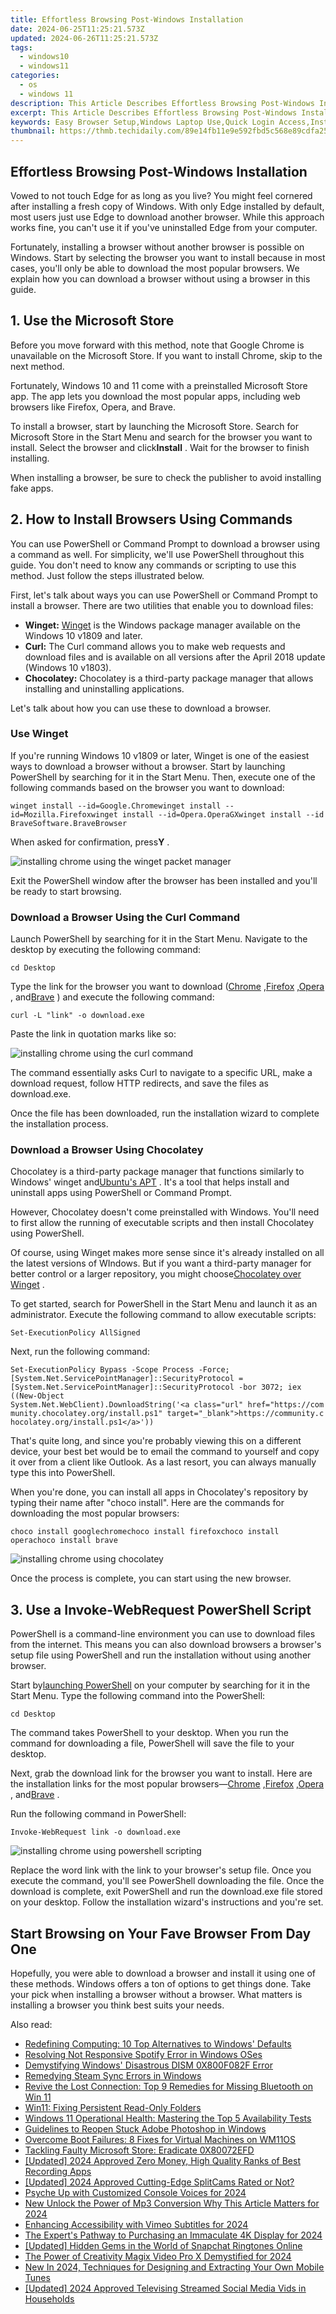 ```yaml
---
title: Effortless Browsing Post-Windows Installation
date: 2024-06-25T11:25:21.573Z
updated: 2024-06-26T11:25:21.573Z
tags:
  - windows10
  - windows11
categories:
  - os
  - windows 11
description: This Article Describes Effortless Browsing Post-Windows Installation
excerpt: This Article Describes Effortless Browsing Post-Windows Installation
keywords: Easy Browser Setup,Windows Laptop Use,Quick Login Access,Installed PC Navigation,Seamless OS Exploration,Post-Install Browsing,User-Friendly Desktop
thumbnail: https://thmb.techidaily.com/89e14fb11e9e592fbd5c568e89cdfa2567dfefcd7e2cc4ffd1db69453f4dcbe5.jpg
---
```


## Effortless Browsing Post-Windows Installation

 Vowed to not touch Edge for as long as you live? You might feel cornered after installing a fresh copy of Windows. With only Edge installed by default, most users just use Edge to download another browser. While this approach works fine, you can't use it if you've uninstalled Edge from your computer.

 Fortunately, installing a browser without another browser is possible on Windows. Start by selecting the browser you want to install because in most cases, you'll only be able to download the most popular browsers. We explain how you can download a browser without using a browser in this guide.

## 1\. Use the Microsoft Store

 Before you move forward with this method, note that Google Chrome is unavailable on the Microsoft Store. If you want to install Chrome, skip to the next method.

 Fortunately, Windows 10 and 11 come with a preinstalled Microsoft Store app. The app lets you download the most popular apps, including web browsers like Firefox, Opera, and Brave.

 To install a browser, start by launching the Microsoft Store. Search for Microsoft Store in the Start Menu and search for the browser you want to install. Select the browser and click**Install** . Wait for the browser to finish installing.

 When installing a browser, be sure to check the publisher to avoid installing fake apps.

## 2\. How to Install Browsers Using Commands

 You can use PowerShell or Command Prompt to download a browser using a command as well. For simplicity, we'll use PowerShell throughout this guide. You don't need to know any commands or scripting to use this method. Just follow the steps illustrated below.

 First, let's talk about ways you can use PowerShell or Command Prompt to install a browser. There are two utilities that enable you to download files:

* **Winget:** [Winget](https://www.makeuseof.com/how-to-download-install-and-use-the-windows-package-manager-winget/) is the Windows package manager available on the Windows 10 v1809 and later.
* **Curl:** The Curl command allows you to make web requests and download files and is available on all versions after the April 2018 update (Windows 10 v1803).
* **Chocolatey:** Chocolatey is a third-party package manager that allows installing and uninstalling applications.

Let's talk about how you can use these to download a browser.

### Use Winget

 If you're running Windows 10 v1809 or later, Winget is one of the easiest ways to download a browser without a browser. Start by launching PowerShell by searching for it in the Start Menu. Then, execute one of the following commands based on the browser you want to download:

`winget install --id=Google.Chromewinget install --id=Mozilla.Firefoxwinget install --id=Opera.OperaGXwinget install --id BraveSoftware.BraveBrowser`

 When asked for confirmation, press**Y** .

![installing chrome using the winget packet manager](https://static1.makeuseofimages.com/wordpress/wp-content/uploads/2023/04/install-chrome-winget.jpg)

 Exit the PowerShell window after the browser has been installed and you'll be ready to start browsing.

### Download a Browser Using the Curl Command

 Launch PowerShell by searching for it in the Start Menu. Navigate to the desktop by executing the following command:

`cd Desktop`

 Type the link for the browser you want to download ([Chrome](https://dl.google.com/chrome/install/standalonesetup64.exe) ,[Firefox](https://download.mozilla.org/?product=firefox-latest&os=win64) ,[Opera](https://net.geo.opera.com/opera/stable/windows) , and[Brave](https://referrals.brave.com/latest/BraveBrowserSetup.exe) ) and execute the following command:

`curl -L "link" -o download.exe`

Paste the link in quotation marks like so:

![installing chrome using the curl command](https://static1.makeuseofimages.com/wordpress/wp-content/uploads/2023/04/install-chrome-curl.jpg)

 The command essentially asks Curl to navigate to a specific URL, make a download request, follow HTTP redirects, and save the files as download.exe.

 Once the file has been downloaded, run the installation wizard to complete the installation process.

### Download a Browser Using Chocolatey

 Chocolatey is a third-party package manager that functions similarly to Windows' winget and[Ubuntu's APT](https://www.makeuseof.com/tag/beginners-guide-installing-software-ubuntu-apt/) . It's a tool that helps install and uninstall apps using PowerShell or Command Prompt.

 However, Chocolatey doesn't come preinstalled with Windows. You'll need to first allow the running of executable scripts and then install Chocolatey using PowerShell.

 Of course, using Winget makes more sense since it's already installed on all the latest versions of WIndows. But if you want a third-party manager for better control or a larger repository, you might choose[Chocolatey over Winget](https://www.makeuseof.com/chocolatey-vs-windows-package-manager/) .

 To get started, search for PowerShell in the Start Menu and launch it as an administrator. Execute the following command to allow executable scripts:

`Set-ExecutionPolicy AllSigned`

Next, run the following command:

`Set-ExecutionPolicy Bypass -Scope Process -Force; [System.Net.ServicePointManager]::SecurityProtocol = [System.Net.ServicePointManager]::SecurityProtocol -bor 3072; iex ((New-Object System.Net.WebClient).DownloadString('<a class="url" href="https://community.chocolatey.org/install.ps1" target="_blank">https://community.chocolatey.org/install.ps1</a>'))`

 That's quite long, and since you're probably viewing this on a different device, your best bet would be to email the command to yourself and copy it over from a client like Outlook. As a last resort, you can always manually type this into PowerShell.

 When you're done, you can install all apps in Chocolatey's repository by typing their name after "choco install". Here are the commands for downloading the most popular browsers:

`choco install googlechromechoco install firefoxchoco install operachoco install brave`

![installing chrome using chocolatey](https://static1.makeuseofimages.com/wordpress/wp-content/uploads/2023/04/install-chrome-choco.jpg)

Once the process is complete, you can start using the new browser.

## 3\. Use a Invoke-WebRequest PowerShell Script

 PowerShell is a command-line environment you can use to download files from the internet. This means you can also download browsers a browser's setup file using PowerShell and run the installation without using another browser.

 Start by[launching PowerShell](https://www.makeuseof.com/windows-11-powershell-administrator/) on your computer by searching for it in the Start Menu. Type the following command into the PowerShell:

`cd Desktop`

 The command takes PowerShell to your desktop. When you run the command for downloading a file, PowerShell will save the file to your desktop.

 Next, grab the download link for the browser you want to install. Here are the installation links for the most popular browsers—[Chrome](https://dl.google.com/chrome/install/standalonesetup64.exe) ,[Firefox](https://download.mozilla.org/?product=firefox-latest&os=win64) ,[Opera](https://net.geo.opera.com/opera/stable/windows) , and[Brave](https://referrals.brave.com/latest/BraveBrowserSetup.exe) .

Run the following command in PowerShell:

`Invoke-WebRequest link -o download.exe`

![installing chrome using powershell scripting](https://static1.makeuseofimages.com/wordpress/wp-content/uploads/2023/04/install-chrome-powershell-script.jpg)

 Replace the word link with the link to your browser's setup file. Once you execute the command, you'll see PowerShell downloading the file. Once the download is complete, exit PowerShell and run the download.exe file stored on your desktop. Follow the installation wizard's instructions and you're set.

## Start Browsing on Your Fave Browser From Day One

 Hopefully, you were able to download a browser and install it using one of these methods. Windows offers a ton of options to get things done. Take your pick when installing a browser without a browser. What matters is installing a browser you think best suits your needs.


<ins class="adsbygoogle"
     style="display:block"
     data-ad-format="autorelaxed"
     data-ad-client="ca-pub-7571918770474297"
     data-ad-slot="1223367746"></ins>



<ins class="adsbygoogle"
     style="display:block"
     data-ad-client="ca-pub-7571918770474297"
     data-ad-slot="8358498916"
     data-ad-format="auto"
     data-full-width-responsive="true"></ins>

<span class="atpl-alsoreadstyle">Also read:</span>
<div><ul>
<li><a href="https://win11.techidaily.com/redefining-computing-10-top-alternatives-to-windows-defaults/"><u>Redefining Computing: 10 Top Alternatives to Windows' Defaults</u></a></li>
<li><a href="https://win11.techidaily.com/resolving-not-responsive-spotify-error-in-windows-oses/"><u>Resolving Not Responsive Spotify Error in Windows OSes</u></a></li>
<li><a href="https://win11.techidaily.com/demystifying-windows-disastrous-dism-0x800f082f-error/"><u>Demystifying Windows' Disastrous DISM 0X800F082F Error</u></a></li>
<li><a href="https://win11.techidaily.com/remedying-steam-sync-errors-in-windows/"><u>Remedying Steam Sync Errors in Windows</u></a></li>
<li><a href="https://win11.techidaily.com/revive-the-lost-connection-top-9-remedies-for-missing-bluetooth-on-win-11/"><u>Revive the Lost Connection: Top 9 Remedies for Missing Bluetooth on Win 11</u></a></li>
<li><a href="https://win11.techidaily.com/win11-fixing-persistent-read-only-folders/"><u>Win11: Fixing Persistent Read-Only Folders</u></a></li>
<li><a href="https://win11.techidaily.com/windows-11-operational-health-mastering-the-top-5-availability-tests/"><u>Windows 11 Operational Health: Mastering the Top 5 Availability Tests</u></a></li>
<li><a href="https://win11.techidaily.com/guidelines-to-reopen-stuck-adobe-photoshop-in-windows/"><u>Guidelines to Reopen Stuck Adobe Photoshop in Windows</u></a></li>
<li><a href="https://win11.techidaily.com/overcome-boot-failures-8-fixes-for-virtual-machines-on-wm11os/"><u>Overcome Boot Failures: 8 Fixes for Virtual Machines on WM11OS</u></a></li>
<li><a href="https://win11.techidaily.com/tackling-faulty-microsoft-store-eradicate-0x80072efd/"><u>Tackling Faulty Microsoft Store: Eradicate 0X80072EFD</u></a></li>
<li><a href="https://screen-mirroring-recording.techidaily.com/updated-2024-approved-zero-money-high-quality-ranks-of-best-recording-apps/"><u>[Updated] 2024 Approved  Zero Money, High Quality  Ranks of Best Recording Apps</u></a></li>
<li><a href="https://screen-mirroring-recording.techidaily.com/updated-2024-approved-cutting-edge-splitcams-rated-or-not/"><u>[Updated] 2024 Approved  Cutting-Edge SplitCams  Rated or Not?</u></a></li>
<li><a href="https://extra-guidance.techidaily.com/psyche-up-with-customized-console-voices-for-2024/"><u>Psyche Up with Customized Console Voices for 2024</u></a></li>
<li><a href="https://ai-driven-video-production.techidaily.com/new-unlock-the-power-of-mp3-conversion-why-this-article-matters-for-2024/"><u>New Unlock the Power of Mp3 Conversion Why This Article Matters for 2024</u></a></li>
<li><a href="https://vimeo-videos.techidaily.com/enhancing-accessibility-with-vimeo-subtitles-for-2024/"><u>Enhancing Accessibility with Vimeo Subtitles for 2024</u></a></li>
<li><a href="https://some-guidance.techidaily.com/the-experts-pathway-to-purchasing-an-immaculate-4k-display-for-2024/"><u>The Expert's Pathway to Purchasing an Immaculate 4K Display for 2024</u></a></li>
<li><a href="https://some-techniques.techidaily.com/updated-hidden-gems-in-the-world-of-snapchat-ringtones-online/"><u>[Updated] Hidden Gems in the World of Snapchat Ringtones Online</u></a></li>
<li><a href="https://some-tips.techidaily.com/the-power-of-creativity-magix-video-pro-x-demystified-for-2024/"><u>The Power of Creativity  Magix Video Pro X Demystified for 2024</u></a></li>
<li><a href="https://sound-optimizing.techidaily.com/new-in-2024-techniques-for-designing-and-extracting-your-own-mobile-tunes/"><u>New In 2024, Techniques for Designing and Extracting Your Own Mobile Tunes</u></a></li>
<li><a href="https://facebook-videos.techidaily.com/updated-2024-approved-televising-streamed-social-media-vids-in-households/"><u>[Updated] 2024 Approved  Televising Streamed Social Media Vids in Households</u></a></li>
</ul></div>
